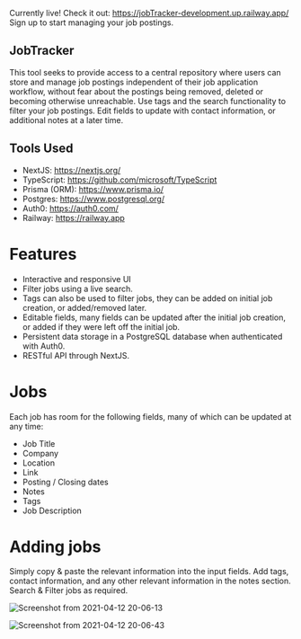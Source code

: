 Currently live! Check it out: https://jobTracker-development.up.railway.app/
Sign up to start managing your job postings.

## JobTracker

This tool seeks to provide access to a central repository where users can store and manage job postings independent of their job application workflow, without fear about the postings being removed, deleted or becoming otherwise unreachable.
Use tags and the search functionality to filter your job postings.
Edit fields to update with contact information, or additional notes at a later time.





## Tools Used
 - NextJS: https://nextjs.org/
 - TypeScript: https://github.com/microsoft/TypeScript
 - Prisma (ORM): https://www.prisma.io/
 - Postgres: https://www.postgresql.org/
 - Auth0: https://auth0.com/
 - Railway: https://railway.app

# Features

 - Interactive and responsive UI
 - Filter jobs using a live search.
 - Tags can also be used to filter jobs, they can be added on initial job creation, or added/removed later.
 - Editable fields, many fields can be updated after the initial job creation, or added if they were left off the initial job.
 - Persistent data storage in a PostgreSQL database when authenticated with Auth0.
 - RESTful API through NextJS.

# Jobs

Each job has room for the following fields, many of which can be updated at any time:

 - Job Title
 - Company
 - Location
 - Link
 - Posting / Closing dates
 - Notes
 - Tags
 - Job Description

# Adding jobs

Simply copy & paste the relevant information into the input fields.
Add tags, contact information, and any other relevant information in the notes section.
Search & Filter jobs as required.

![Screenshot from 2021-04-12 20-06-13](https://user-images.githubusercontent.com/22286436/114491923-58c6f680-9bcc-11eb-996b-f99cb70e4747.png)

![Screenshot from 2021-04-12 20-06-43](https://user-images.githubusercontent.com/22286436/114491900-4f3d8e80-9bcc-11eb-8b77-9e271f1d7270.png)
